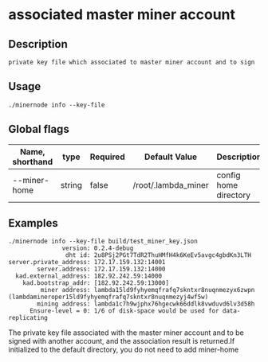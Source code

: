 
# associated master miner account 

## Description
    private key file which associated to master miner account and to sign

## Usage
```
./minernode info --key-file 
```

## Global flags

| Name, shorthand| type   | Required | Default Value         | Description                                                          |
| --------------- | ----   | -------- | --------------------- | -------------------------------------------------------------------- 
| --miner-home        | string    | false    | /root/.lambda_miner                    | config home directory |

## Examples

```
./minernode info --key-file build/test_miner_key.json 
               version: 0.2.4-debug
                dht id: 2u8PSj2PGt7TdR2ThuHMfH4k6KeEv5avgc4gbdKn3LTH
server.private_address: 172.17.159.132:14001
        server.address: 172.17.159.132:14000
  kad.external_address: 182.92.242.59:14000
    kad.bootstrap_addr: [182.92.242.59:13000]
         miner address: lambda15ld9fyhyemqfrafq7skntxr8nuqnmezyx6zwpn (lambdamineroper15ld9fyhyemqfrafq7skntxr8nuqnmezyj4wf5w)
        mining address: lambda1c7h9wjphx76hgecwk66ddlk8vwduvd6lv3d58h
      Ensure-level = 0: 1/6 of disk-space would be used for data-replicating
```
The private key file associated with the master miner account and to be signed with another account, and the association result is returned.If initialized to the default directory, you do not need to add miner-home

